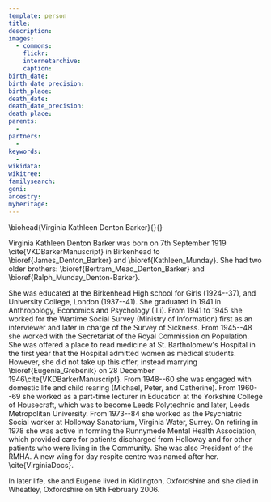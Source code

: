 ```yaml
---
template: person
title:
description:
images:
  - commons: 
    flickr: 
    internetarchive: 
    caption: 
birth_date: 
birth_date_precision: 
birth_place: 
death_date: 
death_date_precision: 
death_place: 
parents:
  - 
partners:
  - 
keywords:
  - 
wikidata: 
wikitree: 
familysearch: 
geni: 
ancestry: 
myheritage: 
---
```

\biohead{Virginia Kathleen Denton Barker}{}{}

Virginia Kathleen Denton Barker was born on 7th September 1919 \cite{VKDBarkerManuscript} in Birkenhead to \bioref{James_Denton_Barker} and \bioref{Kathleen_Munday}.
She had two older brothers:  \bioref{Bertram_Mead_Denton_Barker} and \bioref{Ralph_Munday_Denton-Barker}.

She was educated at the Birkenhead High school for Girls (1924--37), and University College, London (1937--41). She graduated in 1941 in Anthropology, Economics and Psychology (II.i). From 1941 to 1945 she worked for the Wartime Social Survey (Ministry of Information) first as an interviewer and later in charge of the Survey of Sickness. From 1945--48 she worked with the Secretariat of the Royal Commission on Population. She was offered a place to read medicine at St. Bartholomew's Hospital in the first year that the Hospital admitted women as medical students. However, she did not take up this offer, instead marrying \bioref{Eugenia_Grebenik} on 28 December 1946\cite{VKDBarkerManuscript}. From 1948--60 she was engaged with domestic life and child rearing (Michael, Peter, and Catherine). From 1960--69 she worked as a part-time lecturer in Education at the Yorkshire College of Housecraft, which was to become Leeds Polytechnic and later, Leeds Metropolitan University. From 1973--84 she worked as the Psychiatric Social worker at Holloway Sanatorium, Virginia Water, Surrey. On retiring in 1978 she was active in forming the Runnymede Mental Health Association, which provided care for patients discharged from Holloway and for other patients who were living in the Community. She was also President of the RMHA. A new wing for day respite centre was named after her. \cite{VirginiaDocs}.

In later life, she and Eugene lived in Kidlington, Oxfordshire and she died in Wheatley, Oxfordshire  on 9th February 2006.

